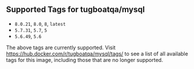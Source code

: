 ## Supported Tags for tugboatqa/mysql

* `8.0.21`, `8.0`, `8`, `latest`
* `5.7.31`, `5.7`, `5`
* `5.6.49`, `5.6`

The above tags are currently supported. Visit https://hub.docker.com/r/tugboatqa/mysql/tags/ to see a list of all available tags for this image, including those that are no longer supported.
